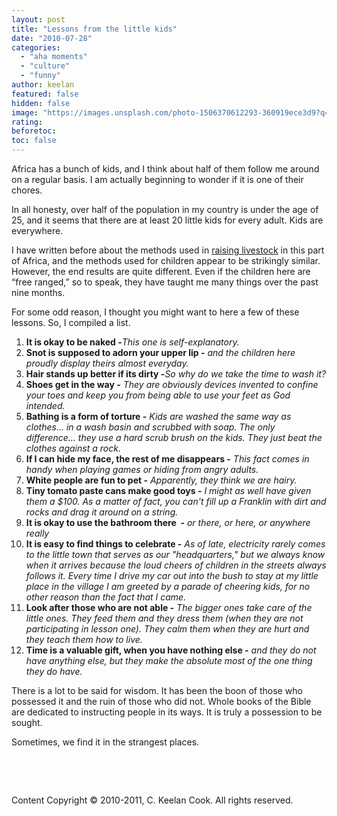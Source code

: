 ```yaml
---
layout: post
title: "Lessons from the little kids"
date: "2010-07-28"
categories: 
  - "aha moments"
  - "culture"
  - "funny"
author: keelan
featured: false
hidden: false
image: "https://images.unsplash.com/photo-1506370612293-360919ece3d9?q=80&w=2058&auto=format&fit=crop&ixlib=rb-4.1.0&ixid=M3wxMjA3fDB8MHxwaG90by1wYWdlfHx8fGVufDB8fHx8fA%3D%3D"
rating:
beforetoc:
toc: false
---
```


Africa has a bunch of kids, and I think about half of them follow me around on a regular basis. I am actually beginning to wonder if it is one of their chores.

In all honesty, over half of the population in my country is under the age of 25, and it seems that there are at least 20 little kids for every adult. Kids are everywhere.

I have written before about the methods used in [raising livestock](http://blog.keelancook.com/2010/03/sheep/ "Sheep") in this part of Africa, and the methods used for children appear to be strikingly similar. However, the end results are quite different. Even if the children here are “free ranged,” so to speak, they have taught me many things over the past nine months.

For some odd reason, I thought you might want to here a few of these lessons. So, I compiled a list.

1. **It is okay to be naked -**_This one is self-explanatory._
2. **Snot is supposed to adorn your upper lip -** _and the children here proudly display theirs almost everyday._
3. **Hair stands up better if its dirty -**_So why do we take the time to wash it?_
4. **Shoes get in the way -** _They are obviously devices invented to confine your toes and keep you from being able to use your feet as God intended._
5. **Bathing is a form of torture -** _Kids are washed the same way as clothes... in a wash basin and scrubbed with soap. The only difference... they use a hard scrub brush on the kids. They just beat the clothes against a rock._
6. **If I can hide my face, the rest of me disappears -** _This fact comes in handy when playing games or hiding from angry adults._
7. **White people are fun to pet -** _Apparently, they think we are hairy._
8. **Tiny tomato paste cans make good toys -** _I might as well have given them a $100. As a matter of fact, you can't fill up a Franklin with dirt and rocks and drag it around on a string._
9. **It is okay to use the bathroom there  -** _or there, or here, or anywhere really_
10. **It is easy to find things to celebrate -** _As of late, electricity rarely comes to the little town that serves as our "headquarters," but we always know when it arrives because the loud cheers of children in the streets always follows it. Every time I drive my car out into the bush to stay at my little place in the village I am greeted by a parade of cheering kids, for no other reason than the fact that I came._
11. **Look after those who are not able -** _The bigger ones take care of the little ones. They feed them and they dress them (when they are not participating in lesson one). They calm them when they are hurt and they teach them how to live._
12. **Time is a valuable gift, when you have nothing else -** _and they do not have anything else, but they make the absolute most of the one thing they do have._

There is a lot to be said for wisdom. It has been the boon of those who possessed it and the ruin of those who did not. Whole books of the Bible are dedicated to instructing people in its ways. It is truly a possession to be sought.

Sometimes, we find it in the strangest places.

 

 

Content Copyright © 2010-2011, C. Keelan Cook. All rights reserved.
